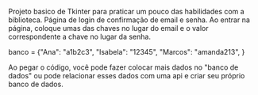 Projeto basico de Tkinter para praticar um pouco das habilidades com a biblioteca. 
Página de login de confirmação de email e senha. 
Ao entrar na página, coloque umas das chaves no lugar do email e o valor correspondente a chave no lugar da senha. 

banco = {"Ana": "a1b2c3",
        "Isabela": "12345",
        "Marcos": "amanda213",
}  

Ao pegar o código, você pode fazer colocar mais dados no "banco de dados" ou pode relacionar esses dados com uma api e criar seu próprio banco de dados.

